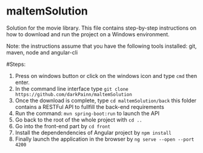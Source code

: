 # maltemSolution
Solution for the movie library. This file contains step-by-step instructions on how to download and run the project on a Windows environment.

Note: the instructions assume that you have the following tools installed: git, maven, node and angular-cli

#Steps:

1. Press on windows button or click on the windows icon and type `cmd` then enter.
2. In the command line interface type `git clone https://github.com/darkPainn/maltemSolution`
3. Once the download is complete, type `cd maltemSolution/back` this folder contains a RESTFul API to fullfill the back-end requirements
4. Run the command: `mvn spring-boot:run` to launch the API
5. Go back to the root of the whole project with `cd ..`
6. Go into the front-end part by `cd front`
7. Install the dependendencies of Angular project by `npm install`
8. Finally launch the application in the browser by `ng serve --open --port 4200`
